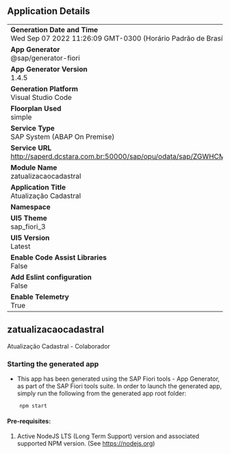 ## Application Details
|               |
| ------------- |
|**Generation Date and Time**<br>Wed Sep 07 2022 11:26:09 GMT-0300 (Horário Padrão de Brasília)|
|**App Generator**<br>@sap/generator-fiori|
|**App Generator Version**<br>1.4.5|
|**Generation Platform**<br>Visual Studio Code|
|**Floorplan Used**<br>simple|
|**Service Type**<br>SAP System (ABAP On Premise)|
|**Service URL**<br>http://saperd.dcstara.com.br:50000/sap/opu/odata/sap/ZGWHCM_EMPLOYEE_SRV
|**Module Name**<br>zatualizacaocadastral|
|**Application Title**<br>Atualização Cadastral|
|**Namespace**<br>|
|**UI5 Theme**<br>sap_fiori_3|
|**UI5 Version**<br>Latest|
|**Enable Code Assist Libraries**<br>False|
|**Add Eslint configuration**<br>False|
|**Enable Telemetry**<br>True|

## zatualizacaocadastral

Atualização Cadastral - Colaborador

### Starting the generated app

-   This app has been generated using the SAP Fiori tools - App Generator, as part of the SAP Fiori tools suite.  In order to launch the generated app, simply run the following from the generated app root folder:

```
    npm start
```

#### Pre-requisites:

1. Active NodeJS LTS (Long Term Support) version and associated supported NPM version.  (See https://nodejs.org)


